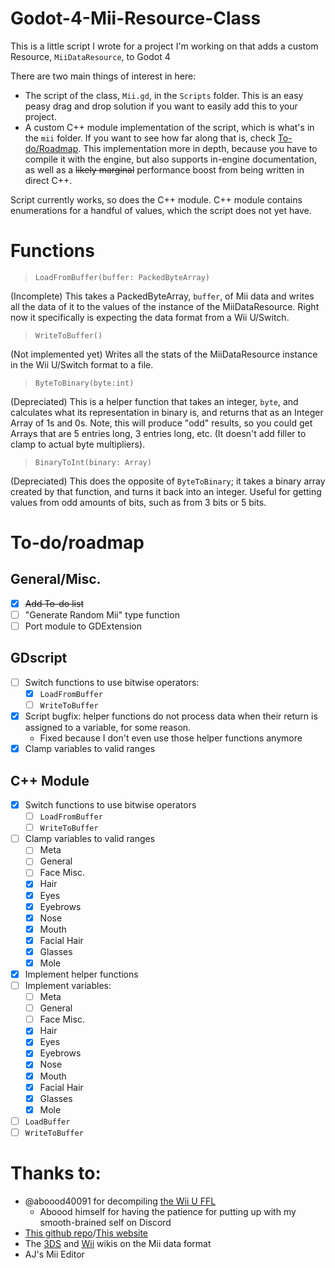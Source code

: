 # Godot-4-Mii-Resource-Class
This is a little script I wrote for a project I'm working on that adds a custom Resource, `MiiDataResource`, to Godot 4

There are two main things of interest in here:
* The script of the class, `Mii.gd`, in the `Scripts` folder. This is an easy peasy drag and drop solution if you want to easily add this to your project.
* A custom C++ module implementation of the script, which is what's in the `mii` folder. If you want to see how far along that is, check [To-do/Roadmap](https://github.com/c08oprkiua/Godot-4-Mii-Resource-Class/edit/main/README.md#to-doroadmap). This implementation more in depth, because you have to compile it with the engine, but also supports in-engine documentation, as well as a ~~likely marginal~~ performance boost from being written in direct C++.

Script currently works, so does the C++ module. C++ module contains enumerations for a handful of values, which the script does not yet have.

# Functions
> `LoadFromBuffer(buffer: PackedByteArray)`

(Incomplete) This takes a PackedByteArray, `buffer`, of Mii data and writes all the data of it to the values of the instance of the MiiDataResource. Right now it specifically is expecting the data format from a Wii U/Switch.
> `WriteToBuffer()`

(Not implemented yet) Writes all the stats of the MiiDataResource instance in the Wii U/Switch format to a file.

> `ByteToBinary(byte:int)`

(Depreciated) This is a helper function that takes an integer, `byte`, and calculates what its representation in binary is, and returns that as an Integer Array of 1s and 0s. Note, this will produce "odd" results, so you could get Arrays that are 5 entries long, 3 entries long, etc. (It doesn't add filler to clamp to actual byte multipliers).

> `BinaryToInt(binary: Array)`

(Depreciated) This does the opposite of `ByteToBinary`; it takes a binary array created by that function, and turns it back into an integer. Useful for getting values from odd amounts of bits, such as from 3 bits or 5 bits. 


# To-do/roadmap
## General/Misc.
- [x] ~~Add To-do list~~
- [ ] "Generate Random Mii" type function
- [ ] Port module to GDExtension

## GDscript
- [ ] Switch functions to use bitwise operators:
  - [x] `LoadFromBuffer`
  - [ ] `WriteToBuffer`
- [x] Script bugfix: helper functions do not process data when their return is assigned to a variable, for some reason.
  * Fixed because I don't even use those helper functions anymore
- [x] Clamp variables to valid ranges

## C++ Module
- [x] Switch functions to use bitwise operators
  - [ ] `LoadFromBuffer`
  - [ ] `WriteToBuffer`
- [ ] Clamp variables to valid ranges
  - [ ] Meta
  - [ ] General
  - [ ] Face Misc.
  - [x] Hair
  - [x] Eyes
  - [x] Eyebrows
  - [x] Nose
  - [x] Mouth
  - [x] Facial Hair
  - [x] Glasses
  - [x] Mole
- [x] Implement helper functions
- [ ] Implement variables:
  - [ ] Meta
  - [ ] General
  - [ ] Face Misc.
  - [x] Hair
  - [x] Eyes
  - [x] Eyebrows
  - [x] Nose
  - [x] Mouth
  - [x] Facial Hair
  - [x] Glasses
  - [x] Mole
- [ ] `LoadBuffer`
- [ ] `WriteToBuffer`

# Thanks to:
* @aboood40091 for decompiling [the Wii U FFL](https://github.com/aboood40091/ffl)
  * Aboood himself for having the patience for putting up with my smooth-brained self on Discord
* [This github repo](https://github.com/HEYimHeroic/MiiDataFiles)/[This website](https://sites.google.com/view/miilibrary/contactfaqother/FAQ)
* The [3DS](https://www.3dbrew.org/wiki/Mii) and [Wii](https://wiibrew.org/wiki/Mii_data) wikis on the Mii data format
* AJ's Mii Editor
